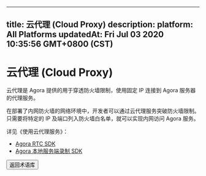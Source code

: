 
---
title: 云代理 (Cloud Proxy)
description: 
platform: All Platforms
updatedAt: Fri Jul 03 2020 10:35:56 GMT+0800 (CST)
---
# 云代理 (Cloud Proxy)
云代理是 Agora 提供的用于穿透防火墙限制，使用固定 IP 连接到 Agora 服务器的代理服务。

在部署了内网防火墙的网络环境中，开发者可以通过云代理服务突破防火墙限制。只需要将特定的 IP 及端口列入防火墙白名单，就可以实现内网访问 Agora 服务。

详见《使用云代理服务》：

- [Agora RTC SDK](../../cn/Agora%20Platform/cloudproxy_native.md)
- [Agora 本地服务端录制 SDK](../../cn/Agora%20Platform/cloudproxy_recording.md)

<a href="../../cn/Agora%20Platform/terms.md"><button>返回术语库</button></a>
